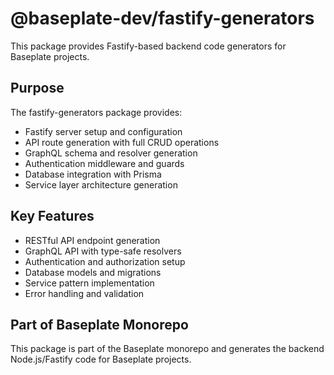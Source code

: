 # @baseplate-dev/fastify-generators

This package provides Fastify-based backend code generators for Baseplate projects.

## Purpose

The fastify-generators package provides:

- Fastify server setup and configuration
- API route generation with full CRUD operations
- GraphQL schema and resolver generation
- Authentication middleware and guards
- Database integration with Prisma
- Service layer architecture generation

## Key Features

- RESTful API endpoint generation
- GraphQL API with type-safe resolvers
- Authentication and authorization setup
- Database models and migrations
- Service pattern implementation
- Error handling and validation

## Part of Baseplate Monorepo

This package is part of the Baseplate monorepo and generates the backend Node.js/Fastify code for Baseplate projects.

